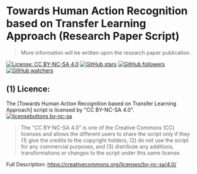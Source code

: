 # Towards Human Action Recognition based on Transfer Learning Approach (Research Paper Script)

>More information will be written upon the research paper publication.

[![License: CC BY-NC-SA 4.0](https://img.shields.io/badge/License-CC%20BY--NC--SA%204.0-lightgrey.svg)](https://creativecommons.org/licenses/by-nc-sa/4.0/) 
[![GitHub stars](https://img.shields.io/github/stars/HossamBalaha/Towards-Human-Action-Recognition-based-on-Transfer-Learning-Approach.svg?style=social&label=Star&maxAge=2592000)](https://GitHub.com/HossamBalaha/Towards-Human-Action-Recognition-based-on-Transfer-Learning-Approach/stargazers/) [![GitHub followers](https://img.shields.io/github/followers/HossamBalaha.svg?style=social&label=Follow&maxAge=2592000)](https://github.com/HossamBalaha?tab=followers) [![GitHub watchers](https://img.shields.io/github/watchers/HossamBalaha/Towards-Human-Action-Recognition-based-on-Transfer-Learning-Approach.svg?style=social&label=Watch&maxAge=2592000)](https://GitHub.com/HossamBalaha/Towards-Human-Action-Recognition-based-on-Transfer-Learning-Approach/watchers/)

## (1) Licence:
The [Towards Human Action Recognition based on Transfer Learning Approach] script is licensed by "CC BY-NC-SA 4.0".
[![licensebuttons by-nc-sa](https://licensebuttons.net/l/by-nc-sa/3.0/88x31.png)](https://creativecommons.org/licenses/by-nc-sa/4.0)
>The "CC BY-NC-SA 4.0" is one of the Creative Commons (CC) licenses and allows the different users to share the script only if they (1) give the credits to the copyright holders, (2) do not use the script for any commercial purposes, and (3) distribute any additions, transformations or changes to the script under this same license.

Full Description: https://creativecommons.org/licenses/by-nc-sa/4.0/
